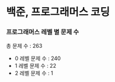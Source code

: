 # 백준, 프로그래머스 코딩
### 프로그래머스 레벨 별 문제 수
총 문제 수 : 263
- 0 레벨 문제 수 : 240
- 1 레벨 문제 수 : 22
- 2 레벨 문제 수 : 1

